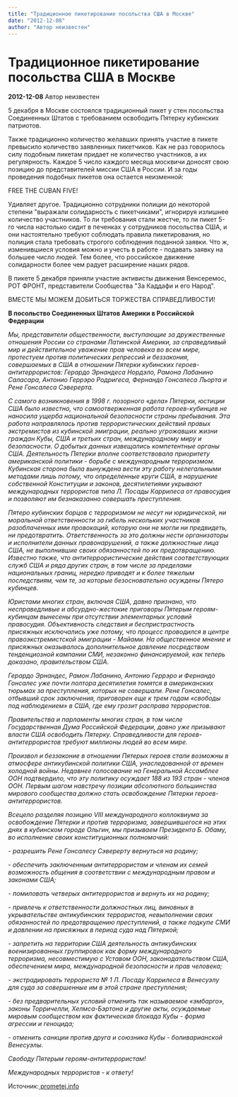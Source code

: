 ```yaml
---
title: "Традиционное пикетирование посольства США в Москве"
date: "2012-12-08"
author: "Автор неизвестен"
---
```


# Традиционное пикетирование посольства США в Москве

**2012-12-08** Автор неизвестен

5 декабря в Москве состоялся традиционный пикет у стен посольства Соединенных Штатов с требованием освободить Пятерку кубинских патриотов.

Также традиционно количество желавших принять участие в пикете превысило количество заявленных пикетчиков. Как не раз говорилось силу подобным пикетам придает не количество участников, а их регулярность. Каждое 5 число каждого месяца москвичи доносят свою позицию до представителей миссии США в России. И за годы проведения подобных пикетов она остается неизменной:

FREE THE CUBAN FIVE!

Удивляет другое. Традиционно сотрудники полиции до некоторой степени "выражали солидарность с пикетчиками", игнорируя излишнее количество участников. То ли требования стали жестче, то ли пикет 5-го числа настолько сидит в печенках у сотрудников посольства США, и они настоятельно требуют соблюдать правила пикетирования, но полиция стала требовать строгого соблюдения поданной заявки. Что ж, изменившиеся условия можно и учесть в работе - подавать заявку на большее число людей. Тем более, что российское движение солидарности более чем радует расширение наших рядов.

В пикете 5 декабря приняли участие активисты движения Венсеремос, РОТ ФРОНТ, представители Сообщества "За Каддафи и его Народ".

ВМЕСТЕ МЫ МОЖЕМ ДОБИТЬСЯ ТОРЖЕСТВА СПРАВЕДЛИВОСТИ!

**В посольство Соединенных Штатов Америки в Российской Федерации**

*Мы, представители общественности, выступающие за дружественные отношения России со странами Латинской Америки, за справедливый мир и действительное уважение прав человека во всем мире, протестуем против политических репрессий и беззакония, совершаемых в США в отношении Пятерки кубинских героев-антитеррористов: Герардо Эрнандеса Нордэло, Рамона Лабанино Саласара, Антонио Геррэро Родригеса, Фернандо Гонсалеса Льорта и Рене Гонсалеса Сэверерта.* 

*С самого возникновения в 1998 г. позорного «дела» Пятерки, юстиции США было известно, что самоотверженная работа героев-кубинцев не наносила ущерба национальной безопасности страны пребывания. Эта работа направлялась против террористических действий правых экстремистов из кубинской эмиграции, реально угрожавших жизни граждан Кубы, США и третьих стран, международному миру и безопасности. О добытых данных извещались компетентные органы США. Деятельность Пятерки вполне соответствовала приоритету американской политики - борьбе с международным терроризмом. Кубинская сторона была вынуждена вести эту работу нелегальными методами лишь потому, что определенные круги США, в нарушение собственной Конституции и законов, десятилетиями укрывают международных террористов типа Л. Посады Каррилеса от правосудия и позволяют им безнаказанно совершать преступления.* 

*Пятеро кубинских борцов с терроризмом не несут ни юридической, ни моральной ответственности за гибель нескольких участников разоблаченных ими провокаций, которую они не могли ни предвидеть, ни предотвратить. Ответственность за это должны нести организаторы и исполнители данных правонарушений, а также должностные лица США, не выполнившие своих обязанностей по их предотвращению. Известно также, что антитеррористические действия соответствующих служб США и ряда других стран, в том числе за пределами национальных границ, нередко приводят и к более тяжелым последствиям, чем те, за которые безосновательно осуждены Пятеро кубинцев.*

*Юристами многих стран, включая США, давно признано, что несправедливые и абсурдно-жестокие приговоры Пятерым героям-кубинцам вынесены при отсутствии элементарных условий правосудия. Объективность следствия и беспристрастность присяжных исключались уже потому, что процесс проводился в центре правоэкстремистской эмиграции - Майами. На общественное мнение и присяжных оказывалось дополнительное давление посредством тенденциозной кампании СМИ, незаконно финансируемой, как теперь доказано, правительством США.* 

*Герардо Эрнандес, Рамон Лабанино, Антонио Геррэро и Фернандо Гонсалес уже почти полтора десятилетия томятся в американских тюрьмах за преступления, которых не совершали. Рене Гонсалес, отбывший срок заключения, приговорен еще к трем годам «свободы под наблюдением» в США, где ему грозит расправа террористов.* 

*Правительства и парламенты многих стран, в том числе Государственная Дума Российской Федерации, давно уже призывают власти США освободить Пятерку. Справедливости для героев-антитеррористов требуют миллионы людей во всем мире.* 

*Произвол и беззаконие в отношении Пятерых героев стали возможны в атмосфере антикубинской политики США, унаследованной от времен холодной войны. Недавнее голосование на Генеральной Ассамблее ООН подтвердило, что эту политику осуждает 188 из 193 стран - членов ООН. Первым шагом навстречу позиции абсолютного большинства мирового сообщества должно стать освобождение Пятерки героев-антитеррористов.*

*Всецело разделяя позицию* *VIII* *международного коллоквиума за освобождение Пятерки и против терроризма, завершившегося на этих днях в кубинском городе Ольгин, мы призываем Президента Б. Обаму, во исполнение своих конституционных полномочий:* 

*- разрешить Рене Гонсалесу Сэверерту вернуться на родину;* 

*- обеспечить заключенным антитеррористам и членам их семей возможность общения в соответствии с международным правом и законами США;*

*- помиловать четверых антитеррористов и вернуть их на родину;* 

*- привлечь к ответственности должностных лиц, виновных в укрывательстве антикубинских террористов, невыполнении своих обязанностей по предотвращению преступлений, а также подкупе СМИ и давлении на присяжных в период суда над Пятеркой;* 

*- запретить на территории США деятельность антикубинских военизированных группировок как форму международного терроризма, несовместимую с Уставом ООН, законодательством США, обеспечением мира, международной безопасности и прав человека;* 

*- экстрадировать террориста № 1 Л. Посаду Каррилеса в Венесуэлу для суда за совершенные им в этой стране преступления;* 

*- без предварительных условий отменить так называемое «эмбарго», законы Торричелли, Хелмса-Бэртона и другие акты, осуждаемые мировым сообществом как фактическая блокада Кубы - форма агрессии и геноцида;* 

*- отменить санкции против друга и союзника Кубы - боливарианской Венесуэлы.* 

*Свободу Пятерым героям-антитеррористам!*

*Международных террористов - к ответу!*

Источник:[ prometej.info](http://prometej.info/new/goloscubi/4315-05-12-2012.html)